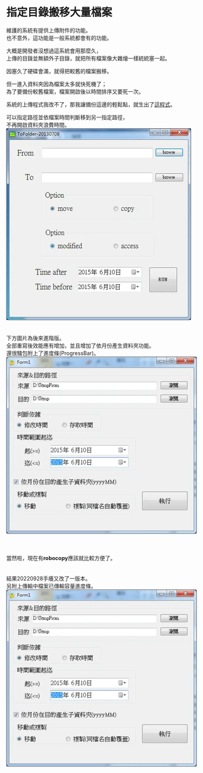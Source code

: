 # 指定目錄搬移大量檔案


維護的系統有提供上傳附件的功能。  
也不意外，這功能是一般系統都會有的功能。  
<!--more-->

大概是開發者沒想過這系統會用那麼久，  
上傳的目錄並無額外子目錄，就把所有檔案像大雜燴一樣統統塞一起。  

因塞久了硬碟會滿，就得把較舊的檔案搬移。  

但一進入資料夾因為檔案太多就快死機了；  
為了要備份較舊檔案，檔案開啟後以時間排序又要死一次。  

系統的上傳程式我改不了，那我讓備份這邊的輕鬆點，就生出了[這程式](https://github.com/github-lym/CopyToFolder)。  

可以指定路徑並依檔案時間判斷移到另一指定路徑，  
不再開啟資料夾浪費時間。
![初版](c1.webp "初版")
\
\
\
下方圖片為後來進階版。  
全部重寫後效能應有增加，並且增加了依月份產生資料夾功能。  
還很騷包附上了進度條(ProgressBar)。
![進階版](c2.webp "進階版")  
\
\
\
當然啦，現在有**robocopy**應該就比較方便了。  
\
\
結果20220928手癢又改了一版本。  
另附上傳輸中檔案已傳輸容量進度條。  
![進階版2](c2.webp "進階版2")  

